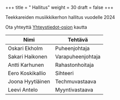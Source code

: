 +++
title = " Hallitus"
weight = 30
draft = false
+++

Teekkareiden musiikkikerhon hallitus vuodelle 2024

Ota yhteyttä [Yhteystiedot-osion](#contact) kautta

| Nimi             | Tehtävä           |
| ---------------- | ----------------- |
| Oskari Ekholm    | Puheenjohtaja     |
| Sakari Haikonen  | Varapuheenjohtaja |
| Antti Karhunen   | Rahastonhoitaja   |
| Eero Koskikallio | Sihteeri          |
| Joona Hyytiäinen | Techmuvastaava    |
| Leevi Antelo     | Myyntivastaava    |
